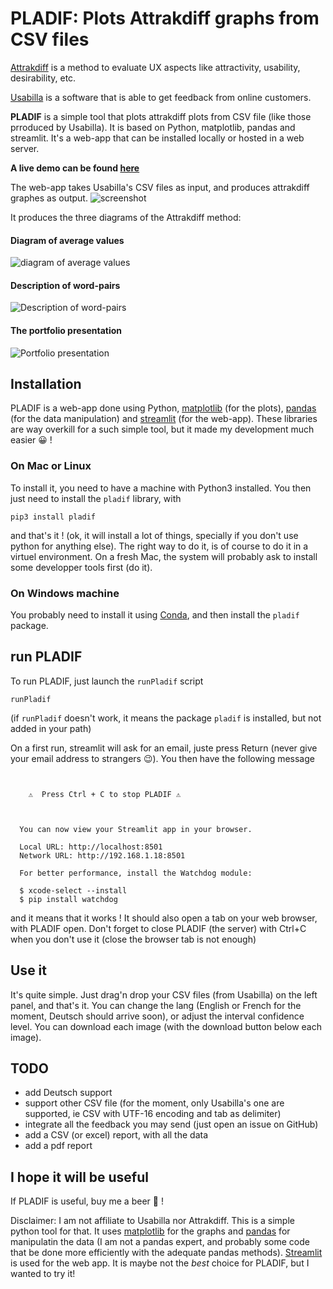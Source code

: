 # PLADIF: Plots Attrakdiff graphs from CSV files

[Attrakdiff](http://www.attrakdiff.de/index-en.html) is a method to evaluate UX aspects like attractivity, usability, desirability, etc.

[Usabilla](https://usabilla.com/) is a software that is able to get feedback from online customers.

**PLADIF** is a simple tool that plots attrakdiff plots from CSV file (like those prroduced by Usabilla). It is based on Python, matplotlib, pandas and streamlit. It's a web-app that can be installed locally or hosted in a web server.

**A live demo can be found [here](https://share.streamlit.io/thilaire/pladif/main/pladif/PLADIF.py)**

The web-app takes Usabilla's CSV files as input, and produces attrakdiff graphes as output.
![screenshot](doc/screenshot.png)

It produces the three diagrams of the Attrakdiff method:
#### Diagram of average values
![diagram of average values](doc/plotAverageValues.jpg)
#### Description of word-pairs
![Description of word-pairs](doc/plotWordPair.jpg)
#### The portfolio presentation
![Portfolio presentation](doc/plotAttrakdiff.jpg)



## Installation
PLADIF is a web-app done using Python, [matplotlib](https://matplotlib.org/) (for the plots), [pandas](https://pandas.pydata.org/) (for the data manipulation) and [streamlit](https://streamlit.io/) (for the web-app). These libraries are way overkill for a such simple tool, but it made my development much easier 😀 !
### On Mac or Linux
To install it, you need to have a machine with Python3 installed. You then just need to install the `pladif` library, with
```
pip3 install pladif
```

and that's it ! (ok, it will install a lot of things, specially if you don't use python for anything else).
The right way to do it, is of course to do it in a virtuel environment.
On a fresh Mac, the system will probably ask to install some developper tools first (do it).

### On Windows machine
You probably need to install it using [Conda](https://docs.conda.io/en/latest/), and then install the `pladif` package.

## run PLADIF
To run PLADIF, just launch the `runPladif` script
```
runPladif
```
(if `runPladif` doesn't work, it means the package `pladif` is installed, but not added in your path)

On a first run, streamlit will ask for an email, juste press Return (never give your email address to strangers 😉). You then have the following message
```


	⚠️  Press Ctrl + C to stop PLADIF ⚠️



  You can now view your Streamlit app in your browser.

  Local URL: http://localhost:8501
  Network URL: http://192.168.1.18:8501

  For better performance, install the Watchdog module:

  $ xcode-select --install
  $ pip install watchdog
```
and it means that it works ! It should also open a tab on your web browser, with PLADIF open. 
Don't forget to close PLADIF (the server) with Ctrl+C when you don't use it (close the browser tab is not enough)

## Use it
It's quite simple. Just drag'n drop your CSV files (from Usabilla) on the left panel, and that's it.
You can change the lang (English or French for the moment, Deutsch should arrive soon), or adjust the interval confidence level.
You can download each image (with the download button below each image).

## TODO
- add Deutsch support
- support other CSV file (for the moment, only Usabilla's one are supported, ie CSV with UTF-16 encoding and tab as delimiter)
- integrate all the feedback you may send (just open an issue on GitHub)
- add a CSV (or excel) report, with all the data
- add a pdf report


## I hope it will be useful
If PLADIF is useful, buy me a beer 🍺 !

Disclaimer: I am not affiliate to Usabilla nor Attrakdiff. This is a simple python tool for that. It uses [matplotlib](https://matplotlib.org/) for the graphs and [pandas](https://pandas.pydata.org/) for manipulatin the data (I am not a pandas expert, and probably some code that be done more efficiently with the adequate pandas methods). [Streamlit](https://streamlit.io/) is used for the web app. It is maybe not the *best* choice for PLADIF, but I wanted to try it!
